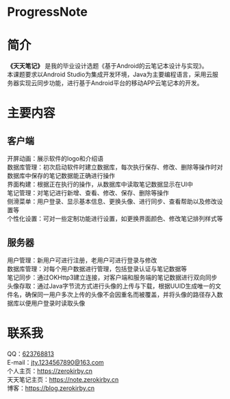 # ProgressNote
# 简介
**《天天笔记》** 是我的毕业设计选题《基于Android的云笔记本设计与实现》。<br>本课题要求以Android Studio为集成开发环境，Java为主要编程语言，采用云服务器实现云同步功能，进行基于Android平台的移动APP云笔记本的开发。
# 主要内容
## 客户端
开屏动画：展示软件的logo和介绍语  
数据库管理：初次启动软件时建立数据库，每次执行保存、修改、删除等操作时对数据库中保存的笔记数据能正确进行操作  
界面构建：根据正在执行的操作，从数据库中读取笔记数据显示在UI中  
笔记管理：对笔记进行新增、查看、修改、保存、删除等操作  
侧滑菜单：用户登录、显示基本信息、更换头像、进行同步、查看帮助以及修改设置等  
个性化设置：可对一些定制功能进行设置，如更换界面颜色、修改笔记排列样式等
## 服务器
用户管理：新用户可进行注册，老用户可进行登录与修改  
数据库管理：对每个用户数据进行管理，包括登录认证与笔记数据等  
笔记同步：通过OKHttp3建立连接，对客户端和服务端的笔记数据进行双向同步  
头像存取：通过Java字节流方式进行头像的上传与下载，根据UUID生成唯一的文件名，确保同一用户多次上传的头像不会因重名而被覆盖，并将头像的路径存入数据库以便用户登录时读取头像
# 联系我
QQ：[623768813](http://wpa.qq.com/msgrd?v=3&uin=623768813&site=qq&menu=yes)  
E-mail：jty.1234567890@163.com  
个人主页：https://zerokirby.cn  
天天笔记主页：https://note.zerokirby.cn  
博客：https://blog.zerokirby.cn

